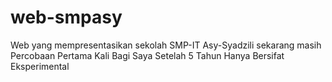 # web-smpasy
Web yang mempresentasikan sekolah SMP-IT Asy-Syadzili
sekarang masih Percobaan Pertama Kali Bagi Saya Setelah 5 Tahun Hanya Bersifat Eksperimental

